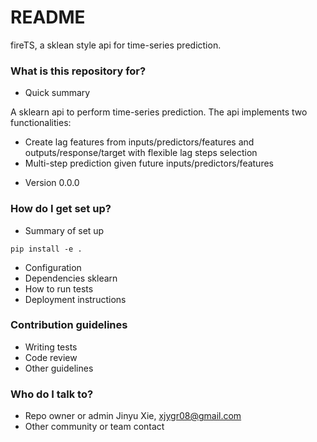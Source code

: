 # README #

fireTS, a sklean style api for time-series prediction.

### What is this repository for? ###

* Quick summary

A sklearn api to perform time-series prediction. The api implements two functionalities:

- Create lag features from inputs/predictors/features and outputs/response/target with flexible lag steps selection
- Multi-step prediction given future inputs/predictors/features

* Version 0.0.0

### How do I get set up? ###

* Summary of set up
```
pip install -e .
```
* Configuration
* Dependencies
sklearn
* How to run tests
* Deployment instructions

### Contribution guidelines ###

* Writing tests
* Code review
* Other guidelines

### Who do I talk to? ###

* Repo owner or admin
Jinyu Xie, xjygr08@gmail.com
* Other community or team contact
